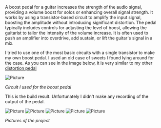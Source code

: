 A boost pedal for a guitar increases the strength of the audio signal, providing a volume boost for solos or enhancing overall signal strength. It works by using a transistor-based circuit to amplify the input signal, boosting the amplitude without introducing significant distortion. The pedal typically includes controls for adjusting the level of boost, allowing the guitarist to tailor the intensity of the volume increase. It is often used to push an amplifier into overdrive, add sustain, or lift the guitar's signal in a mix.

I tried to use one of the most basic circuits with a single transistor to make my own boost pedal. I used an old case of sweets I found lying around for the case. As you can see in the image below, it is very similar to my other [distortion pedal](/post/2016-10-11-distortion-pedal)

![Picture](assets/posts/2019-06-08-boost-pedal/5.webp "Picture")

*Circuit I used for the boost pedal*

This is the build result. Unfortunately I didn't make any recording of the output of the pedal.

![Picture](assets/posts/2019-06-08-boost-pedal/1.webp "Picture")
![Picture](assets/posts/2019-06-08-boost-pedal/2.webp "Picture")
![Picture](assets/posts/2019-06-08-boost-pedal/3.webp "Picture")
![Picture](assets/posts/2019-06-08-boost-pedal/4.webp "Picture")
![Picture](assets/posts/2019-06-08-boost-pedal/5.webp "Picture")

*Pictures of the project*
